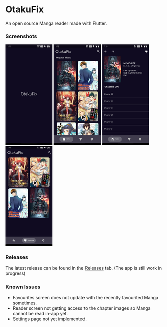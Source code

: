 # OtakuFix

An open source Manga reader made with Flutter.

### Screenshots


<img src="screenshots/1.jpg" width="150"> <img src="screenshots/2.jpg" width="150"> <img src="screenshots/3.jpg" width="150"> <img src="screenshots/4.jpg" width="150" >

### Releases

The latest release can be found in the [Releases](https://github.com/manakmishra/OtakuFix/releases) tab.
(The app is still work in progress)

### Known Issues

- Favourites screen does not update with the recently favourited Manga sometimes.
- Reader screen not getting access to the chapter images so Manga cannot be read in-app yet.
- Settings page not yet implemented.


